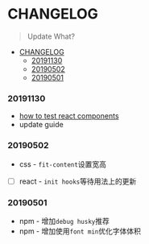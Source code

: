 # CHANGELOG
> Update What?

- [CHANGELOG](#changelog)
    - [20191130](#20191130)
    - [20190502](#20190502)
    - [20190501](#20190501)

### 20191130

- [how to test react components](/React/React-test.md)
- update guide

### 20190502

* css - `fit-content`设置宽高
* [ ] react - `init hooks`等待用法上的更新

### 20190501

* npm - 增加`debug husky`推荐
* npm - 增加使用`font min`优化字体体积
